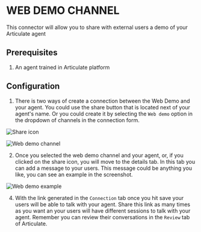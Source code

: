 # WEB DEMO CHANNEL

This connector will allow you to share with external users a demo of your Articulate agent

## Prerequisites

1. An agent trained in Articulate platform

## Configuration

1. There is two ways of create a connection between the Web Demo and your agent. You could use the share button that is located next of your agent's name. Or you could create it by selecting the `Web demo` option in the dropdown of channels in the connection form.

![Share icon](https://github.com/samtecspg/articulate/blob/master/api/lib/channels/web-demo/screenshots/01%20-%20Share%20icon.png)

![Web demo channel](https://github.com/samtecspg/articulate/blob/master/api/lib/channels/web-demo/screenshots/02%20-%20Web%20demo%20channel.png)

2. Once you selected the web demo channel and your agent, or, if you clicked on the share icon, you will move to the details tab. In this tab you can add a message to your users. This message could be anything you like, you can see an example in the screenshot.

![Web demo example](https://github.com/samtecspg/articulate/blob/master/api/lib/channels/web-demo/screenshots/03%20-%20Agent%20custom%20message.png)


4. With the link generated in the `Connection` tab once you hit save your users will be able to talk with your agent. Share this link as many times as you want an your users will have different sessions to talk with your agent. Remember you can review their conversations in the `Review` tab of Articulate.
